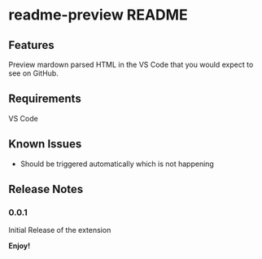 # readme-preview README



## Features

Preview mardown parsed HTML in the VS Code that you would expect to see on GitHub.
## Requirements

VS Code

## Known Issues

<ul>
<li>Should be triggered automatically which is not happening</li>
</ul>

## Release Notes



### 0.0.1

Initial Release of the extension

**Enjoy!**
